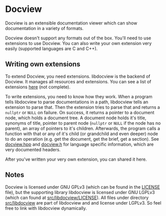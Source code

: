 # Docview

Docview is an extensible documentation viewer which can show documentation in a variety of formats.

Docview doesn't support any formats out of the box. You'll need to use extensions to use Docview. You can also write your own extension very easily (supported languages are C and C++).

## Writing own extensions

To extend Docview, you need extensions. libdocview is the backend of Docview. It manages all resources and extensions. You can see a list of extensions [here](blob/master/extensions.md) (not complete).

To write extensions, you need to know how they work. When a program tells libdocview to parse documentations in a path, libdocview tells an extension to parse that. Then the extension tries to parse that and returns a `nullptr` or `NULL` on failure. On success, it returns a pointer to a document node, which holds a document tree. A document node holds it's title, synonyms of title, pointer to parent node (`nullptr` or `NULL` if the node has no parent), an array of pointers to it's children. Afterwards, the program calls a function with that or any of it's child (or grandchild and even deeper) node to do an operation (e.g. get the document, get the brief, get a section). See [docview.hpp](blob/master/src/libdocview/docview.hpp) and [docview.h](blob/master/src/libdocview/docview.h) for language specific information, which are very documented headers.

After you've written your very own extension, you can shared it here.

## Notes

Docview is licensed under GNU GPLv3 (which can be found in the [LICENSE](blob/master/LICENSE) file), but the supporting library libdocview is licensed under GNU LGPLv3 (which can found at [src/libdocview/LICENSE](blob/master/src/libdocview/LICENSE)). All files under directory [src/libdocview](blob/master/src/libdocview) are part of libdocview and and license under LGPLv3. So feel free to link with libdocview dynamically.
